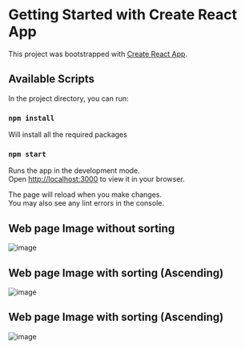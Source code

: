 # Getting Started with Create React App

This project was bootstrapped with [Create React App](https://github.com/facebook/create-react-app).

## Available Scripts

In the project directory, you can run:

### `npm install`
Will install all the required packages

### `npm start`

Runs the app in the development mode.\
Open [http://localhost:3000](http://localhost:3000) to view it in your browser.

The page will reload when you make changes.\
You may also see any lint errors in the console.

## Web page Image without sorting
![image](https://user-images.githubusercontent.com/44261008/192818669-b6148035-79e3-4d9d-b93d-c0ef22d3673c.png)

## Web page Image with sorting (Ascending)
![image](https://user-images.githubusercontent.com/44261008/192819549-f7b98c3c-1334-4295-ace1-89c985e4e47b.png)

## Web page Image with sorting (Ascending)
![image](https://user-images.githubusercontent.com/44261008/192819813-8b6e0bec-e513-4f27-8f38-e92dd55b34cc.png)




